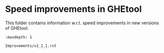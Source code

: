 # Speed improvements in GHEtool
This folder contains information w.r.t. speed improvements in new versions of GHEtool.

```{toctree}
:maxdepth: 1

Improvements/v2_1_1.rst
```